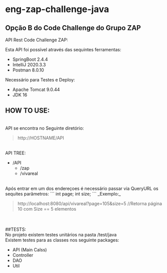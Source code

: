 # eng-zap-challenge-java
## Opção B do Code Challenge do Grupo ZAP

API Rest Code Challenge ZAP:

Esta API foi possível através das sequintes ferramentas: <br/>

- SpringBoot 2.4.4 <br/>
- IntelliJ 2020.3.3 <br/>
- Postman 8.0.10 <br/>

Necessário para Testes e Deploy:<br/>

- Apache Tomcat 9.0.44<br/>
- JDK 16<br/>

## HOW TO USE:
<br/>
API se encontra no Seguinte diretório:

> http://HOSTNAME/API
<br>
API TREE:

- /API <br/>
  - /zap <br/>
  - /vivareal <br/>
<br/>
Após entrar em um dos endereçoes é necessário passar via QueryURL os sequites parâmetros:
```
int page;
int size; 
```
_Exemplo:_
<br/>

>http://localhost:8080/api/vivareal?page=105&size=5 //Retorna página 10 com Size == 5 elementos

<br/><br/>
##TESTS:
<br/>
No projeto existem testes unitários na pasta /test/java
<br/>
Existem testes para as classes nos seguinte packages:
<br/>

- API (Main Calss)  
- Controller 
- DAO  
- Util  


